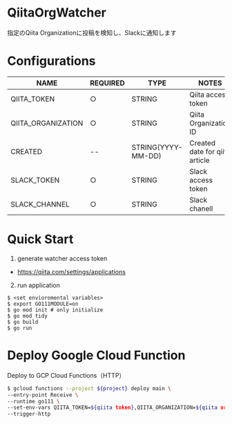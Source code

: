 # QiitaOrgWatcher

指定のQiita Organizationに投稿を検知し、Slackに通知します

# Configurations

| NAME               | REQUIRED | TYPE               | NOTES                          |
|--------------------|----------|--------------------|--------------------------------|
| QIITA_TOKEN        | ○        | STRING             | Qiita access token             |
| QIITA_ORGANIZATION | ○        | STRING             | Qiita Organization ID          |
| CREATED            | --        | STRING(YYYY-MM-DD) | Created date for qiita article |
| SLACK_TOKEN        | ○        | STRING             | Slack access token             |
| SLACK_CHANNEL      | ○        | STRING             | Slack chanell                  |

# Quick Start

1. generate watcher access token
  * https://qiita.com/settings/applications
2. run application
```
$ <set envioromental variables>
$ export GO111MODULE=on
$ go mod init # only initialize
$ go mod tidy
$ go build
$ go run
```

# Deploy Google Cloud Function

Deploy to GCP Cloud Functions（HTTP）

```sh
$ gcloud functions --project ${project} deploy main \
--entry-point Receive \
--runtime go111 \
--set-env-vars QIITA_TOKEN=${qiita token},QIITA_ORGANIZATION=${qiita organization},SLACK_TOKEN=${slack token},SLACK_CHANNEL=${slack channel} \
--trigger-http
```

